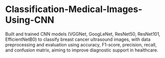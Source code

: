 # Classification-Medical-Images-Using-CNN
Built and trained CNN models (VGGNet, GoogLeNet, ResNet50, ResNet101, EfficientNetB0) to classify breast cancer ultrasound images, with data preprocessing and evaluation using accuracy, F1-score, precision, recall, and confusion matrix, aiming to improve diagnostic support in healthcare.

